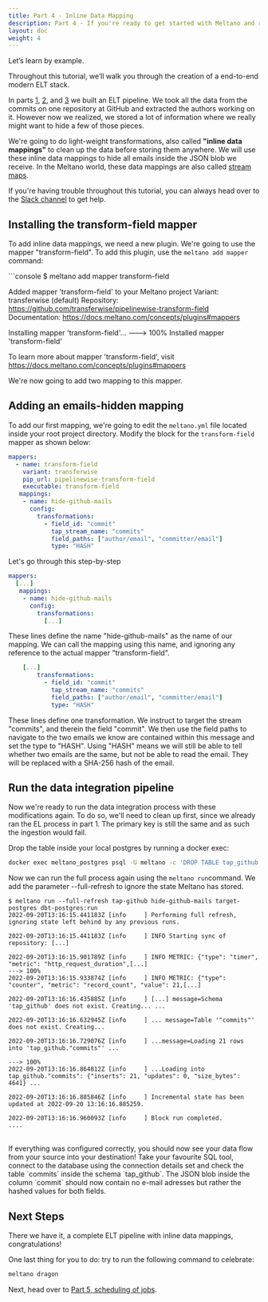 ```yaml
---
title: Part 4 - Inline Data Mapping
description: Part 4 - If you're ready to get started with Meltano and run an EL[T] pipeline with a data source and destination of your choosing, you've come to the right place!
layout: doc
weight: 4
---
```



Let’s learn by example.

Throughout this tutorial, we’ll walk you through the creation of a end-to-end modern ELT stack.

In parts [1](/getting-started/part1), [2](/getting-started/part2), and [3](/getting-started/part3) we built an ELT pipeline. We took all the data from the commits on one repository at GitHub and extracted the authors working on it. However now we realized, we stored a lot of information where we really might want to hide a few of those pieces.

We're going to do light-weight transformations, also called **"inline data mappings"** to clean up the data before storing them anywhere. We will use these inline data mappings to hide all emails inside the JSON blob we receive. In the Meltano world, these data mappings are also called [stream maps](https://sdk.meltano.com/en/latest/stream_maps.html).

<div class="notification is-success">
    <p>If you're having trouble throughout this tutorial, you can always head over to the <a href="https://meltano.com/slack">Slack channel</a> to get help.</p>
</div>


## Installing the transform-field mapper
To add inline data mappings, we need a new plugin. We're going to use the mapper "transform-field". To add this plugin, use the `meltano add mapper` command:

<div class="termy">
```console
$ meltano add mapper transform-field

Added mapper 'transform-field' to your Meltano project
Variant:        transferwise (default)
Repository:     https://github.com/transferwise/pipelinewise-transform-field
Documentation:  https://docs.meltano.com/concepts/plugins#mappers

Installing mapper 'transform-field'...
---> 100%
Installed mapper 'transform-field'

To learn more about mapper 'transform-field', visit https://docs.meltano.com/concepts/plugins#mappers
</div>

We're now going to add two mapping to this mapper.

## Adding an emails-hidden mapping
To add our first mapping, we're going to edit the `meltano.yml` file located inside your root project directory. Modify the block for the `transform-field` mapper as shown below:

```yaml
mappers:
  - name: transform-field
    variant: transferwise
    pip_url: pipelinewise-transform-field
    executable: transform-field
   mappings:
    - name: hide-github-mails
      config:
        transformations:
          - field_id: "commit"
            tap_stream_name: "commits"
            field_paths: ["author/email", "committer/email"]
            type: "HASH"
```
Let's go through this step-by-step

```yaml
mappers:
  [...]
   mappings:
    - name: hide-github-mails
      config:
        transformations:
          [...]
```
These lines define the name "hide-github-mails" as the name of our mapping. We can call the mapping using this name, and ignoring any reference to the actual mapper "transform-field".

```yaml
    [...]
        transformations:
          - field_id: "commit"
            tap_stream_name: "commits"
            field_paths: ["author/email", "committer/email"]
            type: "HASH"
```
These lines define one transformation. We instruct to target the stream "commits", and therein the field "commit". We then use the field paths to navigate to the two emails we know are contained within this message and set the type to "HASH". Using "HASH" means we will still be able to tell whether two emails are the same, but not be able to read the email. They will be replaced with a SHA-256 hash of the email.

## Run the data integration pipeline
Now we're ready to run the data integration process with these modifications again. To do so, we'll need to clean up first, since we already ran the EL process in part 1. The primary key is still the same and as such the ingestion would fail.

Drop the table inside your local postgres by running a docker exec:

```bash
docker exec meltano_postgres psql -U meltano -c 'DROP TABLE tap_github.commits; DROP TABLE analytics.authors;'
```

Now we can run the full process again using the `meltano run`command. We add the parameter --full-refresh to ignore the state Meltano has stored.

<div class="termy">

```console
$ meltano run --full-refresh tap-github hide-github-mails target-postgres dbt-postgres:run
2022-09-20T13:16:15.441183Z [info     ] Performing full refresh, ignoring state left behind by any previous runs.

2022-09-20T13:16:15.441183Z [info     ] INFO Starting sync of repository: [...]

2022-09-20T13:16:15.901789Z [info     ] INFO METRIC: {"type": "timer", "metric": "http_request_duration",[...]
---> 100%
2022-09-20T13:16:15.933874Z [info     ] INFO METRIC: {"type": "counter", "metric": "record_count", "value": 21,[...]

2022-09-20T13:16:16.435885Z [info     ] [...] message=Schema 'tap_github' does not exist. Creating... ...

2022-09-20T13:16:16.632945Z [info     ] ... message=Table '"commits"' does not exist. Creating...

2022-09-20T13:16:16.729076Z [info     ] ...message=Loading 21 rows into 'tap_github."commits"' ...

---> 100%
2022-09-20T13:16:16.864812Z [info     ] ...Loading into tap_github."commits": {"inserts": 21, "updates": 0, "size_bytes": 4641} ...

2022-09-20T13:16:16.885846Z [info     ] Incremental state has been updated at 2022-09-20 13:16:16.885259.

2022-09-20T13:16:16.960093Z [info     ] Block run completed.           ....
```
</div>
<br />
If everything was configured correctly, you should now see your data flow from your source into your destination! Take your favourite SQL tool, connect to the database using the connection details set and check the table `commits` inside the schema `tap_github`. The JSON blob inside the column `commit` should now contain no e-mail adresses but rather the hashed values for both fields.

## Next Steps
There we have it, a complete ELT pipeline with inline data mappings, congratulations!

One last thing for you to do: try to run the following command to celebrate:

```bash
meltano dragon
```

Next, head over to [Part 5, scheduling of jobs](/getting-started/#schedule-pipelines-to-run-regularly).

<script src="/js/termynal.js"></script>
<script src="/js/termy_custom.js"></script>
